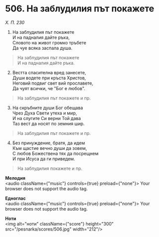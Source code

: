 # 506. На заблудилия път покажете

_Х. П. 230_

1. На заблудилия път покажете  
И на падналия дайте ръка,  
Словото на живот громко тръбете  
Да чуе всяка заспала душа.  

> На заблудилия път покажете  
> И на падналия дайте ръка.  

2. Вестта спасителна вред занесете,  
Души водете при кръста Христов,  
Неговий подвиг свет вий прославете,  
Да чуят всички, че "Бог е любов".  

> На заблудилия път покажете и пр.  

3. На скръбните души Бог обещава  
Чрез Духа Свети утеха и мир,  
И на слугите Си верни Той дава  
Таз вест да носят по земния шир.  

> На заблудилия път покажете и пр.  

4. Без принуждение, братя, да идем  
Към щастие вечно души да зовем,  
С любов Божествена тях да посрещнем  
И при Исуса да ги приведем.  

> На заблудилия покажете и пр.

**Мелодия**  
<audio className={"music"} controls={true} preload={"none"}>
    <source src="/pesnarka/mp3/506.mp3" type="audio/mpeg"/>
    Your browser does not support the audio tag.
</audio>

**Едноглас**  
<audio className={"music"} controls={true} preload={"none"}>
    <source src="/pesnarka/transp/506.mp3" type="audio/mpeg"/>
    Your browser does not support the audio tag.
</audio>

**Ноти**  
<img alt="ноти" className={"score"} height="300" src="/pesnarka/scores/506.jpg" width="212"/>
